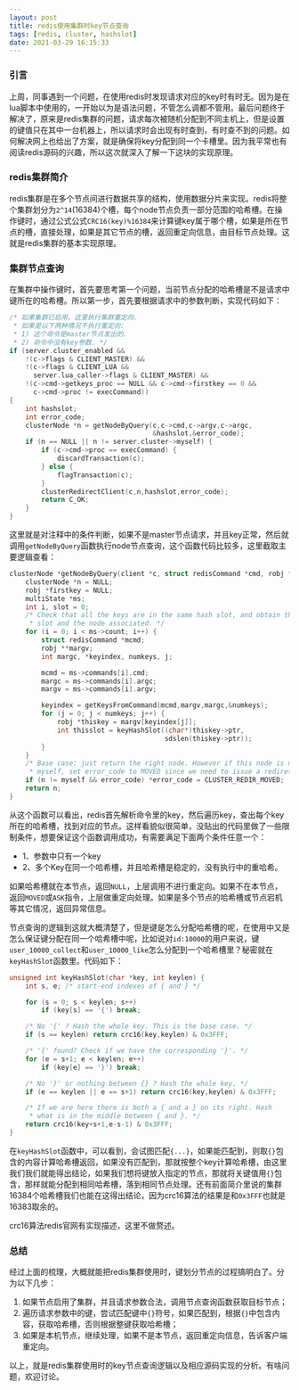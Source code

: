 ```yaml
---
layout: post
title: redis使用集群时key节点查询
tags: [redis, cluster, hashslot]
date: 2021-03-29 16:15:33
---
```


### 引言

上周，同事遇到一个问题，在使用redis时发现请求对应的key时有时无。因为是在lua脚本中使用的，一开始以为是语法问题，不管怎么调都不管用。最后问题终于解决了，原来是redis集群的问题，请求每次被随机分配到不同主机上，但是设置的键值只在其中一台机器上，所以请求时会出现有时查到，有时查不到的问题。如何解决网上也给出了方案，就是确保将key分配到同一个卡槽里。因为我平常也有阅读redis源码的兴趣，所以这次就深入了解一下这块的实现原理。

### redis集群简介

redis集群是在多个节点间进行数据共享的结构，使用数据分片来实现。redis将整个集群划分为`2^14`(16384)个槽，每个node节点负责一部分范围的哈希槽。在操作键时，通过公式公式`CRC16(key)%16384`来计算键key属于哪个槽，如果是所在节点的槽，直接处理，如果是其它节点的槽，返回重定向信息，由目标节点处理。这就是redis集群的基本实现原理。

### 集群节点查询

在集群中操作键时，首先要思考第一个问题，当前节点分配的哈希槽是不是请求中键所在的哈希槽。所以第一步，首先要根据请求中的参数判断，实现代码如下：

```c
/* 如果集群已启用，这里执行集群重定向.
 * 如果是以下两种情况不执行重定向:
 * 1) 这个命令是master节点发出的.
 * 2) 命令中没有key参数. */
if (server.cluster_enabled &&
    !(c->flags & CLIENT_MASTER) &&
    !(c->flags & CLIENT_LUA &&
      server.lua_caller->flags & CLIENT_MASTER) &&
    !(c->cmd->getkeys_proc == NULL && c->cmd->firstkey == 0 &&
      c->cmd->proc != execCommand))
{
    int hashslot;
    int error_code;
    clusterNode *n = getNodeByQuery(c,c->cmd,c->argv,c->argc,
                                    &hashslot,&error_code);
    if (n == NULL || n != server.cluster->myself) {
        if (c->cmd->proc == execCommand) {
            discardTransaction(c);
        } else {
            flagTransaction(c);
        }
        clusterRedirectClient(c,n,hashslot,error_code);
        return C_OK;
    }
}
```

这里就是对注释中的条件判断，如果不是master节点请求，并且key正常，然后就调用`getNodeByQuery`函数执行node节点查询，这个函数代码比较多，这里截取主要逻辑查看：

```c
clusterNode *getNodeByQuery(client *c, struct redisCommand *cmd, robj **argv, int argc, int *hashslot, int *error_code) {
    clusterNode *n = NULL;
    robj *firstkey = NULL;
    multiState *ms;
    int i, slot = 0;
    /* Check that all the keys are in the same hash slot, and obtain this
     * slot and the node associated. */
    for (i = 0; i < ms->count; i++) {
        struct redisCommand *mcmd;
        robj **margv;
        int margc, *keyindex, numkeys, j;

        mcmd = ms->commands[i].cmd;
        margc = ms->commands[i].argc;
        margv = ms->commands[i].argv;

        keyindex = getKeysFromCommand(mcmd,margv,margc,&numkeys);
        for (j = 0; j < numkeys; j++) {
            robj *thiskey = margv[keyindex[j]];
            int thisslot = keyHashSlot((char*)thiskey->ptr,
                                       sdslen(thiskey->ptr));
        }
    }
    /* Base case: just return the right node. However if this node is not
     * myself, set error_code to MOVED since we need to issue a rediretion. */
    if (n != myself && error_code) *error_code = CLUSTER_REDIR_MOVED;
    return n;
}
```

从这个函数可以看出，redis首先解析命令里的key，然后遍历key，查出每个key所在的哈希槽，找到对应的节点。这样看貌似很简单，没贴出的代码里做了一些限制条件，想要保证这个函数调用成功，有需要满足下面两个条件任意一个：
- 1、参数中只有一个key
- 2、多个Key在同一个哈希槽，并且哈希槽是稳定的，没有执行中的重哈希。

如果哈希槽就在本节点，返回`NULL`，上层调用不进行重定向。如果不在本节点，返回`MOVED`或`ASK`指令，上层做重定向处理。如果是多个节点的哈希槽或节点宕机等其它情况，返回异常信息。

节点查询的逻辑到这就大概清楚了，但是键是怎么分配哈希槽的呢，在使用中又是怎么保证键分配在同一个哈希槽中呢，比如说对`id:10000`的用户来说，键`user_10000_collect`和`user_10000_like`怎么分配到一个哈希槽里？秘密就在`keyHashSlot`函数里。代码如下：

```c
unsigned int keyHashSlot(char *key, int keylen) {
    int s, e; /* start-end indexes of { and } */

    for (s = 0; s < keylen; s++)
        if (key[s] == '{') break;

    /* No '{' ? Hash the whole key. This is the base case. */
    if (s == keylen) return crc16(key,keylen) & 0x3FFF;

    /* '{' found? Check if we have the corresponding '}'. */
    for (e = s+1; e < keylen; e++)
        if (key[e] == '}') break;

    /* No '}' or nothing between {} ? Hash the whole key. */
    if (e == keylen || e == s+1) return crc16(key,keylen) & 0x3FFF;

    /* If we are here there is both a { and a } on its right. Hash
     * what is in the middle between { and }. */
    return crc16(key+s+1,e-s-1) & 0x3FFF;
}
```

在`keyHashSlot`函数中，可以看到，会试图匹配`{...}`，如果能匹配到，则取`{}`包含的内容计算哈希槽返回，如果没有匹配到，那就按整个key计算哈希槽，由这里我们我们就能得出结论，如果我们想将键放入指定的节点，那就将关键值用`{}`包含，那样就能分配到相同哈希槽，落到相同节点处理。还有前面简介里说的集群16384个哈希槽我们也能在这得出结论，因为crc16算法的结果是和`0x3FFF`也就是16383取余的。


crc16算法redis官网有实现描述，这里不做赘述。

### 总结

经过上面的梳理，大概就能把redis集群使用时，键划分节点的过程搞明白了。分为以下几步：
1. 如果节点启用了集群，并且请求参数合法，调用节点查询函数获取目标节点；
2. 遍历请求参数中的键，尝试匹配键中`{}`符号，如果匹配到，根据`{}`中包含内容，获取哈希槽，否则根据整键获取哈希槽；
3. 如果是本机节点，继续处理，如果不是本节点，返回重定向信息，告诉客户端重定向。

以上，就是redis集群使用时的key节点查询逻辑以及相应源码实现的分析。有啥问题，欢迎讨论。



















